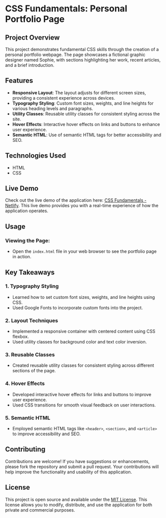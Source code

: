 # CSS Fundamentals: Personal Portfolio Page

## Project Overview

This project demonstrates fundamental CSS skills through the creation of a personal portfolio webpage. The page showcases a fictional graphic designer named Sophie, with sections highlighting her work, recent articles, and a brief introduction.

## Features

- **Responsive Layout**: The layout adjusts for different screen sizes, providing a consistent experience across devices.
- **Typography Styling**: Custom font sizes, weights, and line heights for various heading levels and paragraphs.
- **Utility Classes**: Reusable utility classes for consistent styling across the site.
- **Hover Effects**: Interactive hover effects on links and buttons to enhance user experience.
- **Semantic HTML**: Use of semantic HTML tags for better accessibility and SEO.

## Technologies Used

- HTML
- CSS

## Live Demo

Check out the live demo of the application here: [CSS Fundamentals - Netlify](https://css-fundamentals-one-jonas.netlify.app/). This live demo provides you with a real-time experience of how the application operates.

## Usage

### Viewing the Page:
- Open the `index.html` file in your web browser to see the portfolio page in action.

## Key Takeaways

### 1. Typography Styling
- Learned how to set custom font sizes, weights, and line heights using CSS.
- Used Google Fonts to incorporate custom fonts into the project.

### 2. Layout Techniques
- Implemented a responsive container with centered content using CSS flexbox.
- Used utility classes for background color and text color inversion.

### 3. Reusable Classes
- Created reusable utility classes for consistent styling across different sections of the page.

### 4. Hover Effects
- Developed interactive hover effects for links and buttons to improve user experience.
- Used CSS transitions for smooth visual feedback on user interactions.

### 5. Semantic HTML
- Employed semantic HTML tags like `<header>`, `<section>`, and `<article>` to improve accessibility and SEO.

## Contributing

Contributions are welcome! If you have suggestions or enhancements, please fork the repository and submit a pull request. Your contributions will help improve the functionality and usability of this application.

## License

This project is open source and available under the [MIT License](LICENSE). This license allows you to modify, distribute, and use the application for both private and commercial purposes.
